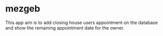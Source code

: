 # mezgeb
This app aim is to add closing house users appointment on the database and show the remaining appointment date for the owner.
